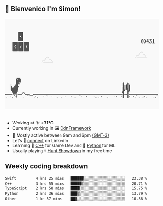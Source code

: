 <h2>👋 <b>Bienvenido I'm Simon!&nbsp;</b></h2>

<section>
  <img src="./static/banner.gif" height=300 width=1000>
</section>

<br>

<ul>
  <li>
		<!--START_SECTION:weather-->
		Working at <b>☀️   +31°C</b>
		<!--END_SECTION:weather-->
  </li>
  <li>
    Currently working in 🖼️&nbsp;<a href=https://github.com/snapverse/cdn-framework target=_blank>CdnFramework</a>
  </li>
  <li>
    🚩 Mostly active between 9am and 6pm <a href=https://onlinealarmkur.com/world/es target=_blank>(GMT-3)</a>
  </li>
  <li>
    Let's 🔗&nbsp;<a href=https://www.linkedin.com/in/itssimmons target=_blank>connect</a> on LinkedIn
  </li>
  <li>
    Learning 👴&nbsp;<a href=https://images3.memedroid.com/images/UPLOADED755/65f2bce6734f6.webp target=_blank>C++</a> for Game Dev and 🐍&nbsp;<a href=https://qph.cf2.quoracdn.net/main-qimg-4472b6229cb75bf66ab531f3ebd4f975-lq target=_blank>Python</a> for ML
  </li>
  <li>
    Usually playing 💀&nbsp;<a href=https://www.huntshowdown.com target=_blank>Hunt Showdown</a> in my free time
  </li>
</ul>

<h2><b>Weekly coding breakdown </b></h2>

<!--START_SECTION:waka-->

```txt
Swift         4 hrs 25 mins   ██████░░░░░░░░░░░░░░░░░░░   23.38 %
C++           3 hrs 55 mins   █████▒░░░░░░░░░░░░░░░░░░░   20.71 %
TypeScript    2 hrs 58 mins   ████░░░░░░░░░░░░░░░░░░░░░   15.75 %
Python        2 hrs 36 mins   ███▒░░░░░░░░░░░░░░░░░░░░░   13.79 %
Other         1 hr 57 mins    ██▓░░░░░░░░░░░░░░░░░░░░░░   10.36 %
```

<!--END_SECTION:waka-->
